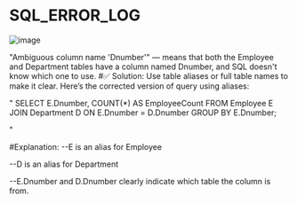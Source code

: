 # SQL_ERROR_LOG
![image](https://github.com/user-attachments/assets/7602aeb4-0851-490d-badc-1d57dc5433cc)

"Ambiguous column name 'Dnumber'" — means that both the Employee and Department tables have a column named Dnumber, and SQL doesn't know which one to use.
#✅ Solution: Use table aliases or full table names to make it clear.
Here’s the corrected version of query using aliases:

"
SELECT E.Dnumber, COUNT(*) AS EmployeeCount
FROM Employee E
JOIN Department D ON E.Dnumber = D.Dnumber
GROUP BY E.Dnumber;

"

#Explanation:
--E is an alias for Employee

--D is an alias for Department

--E.Dnumber and D.Dnumber clearly indicate which table the column is from.
